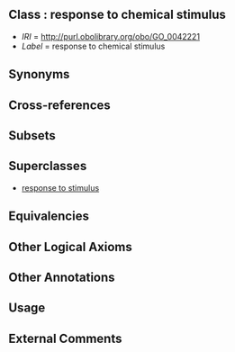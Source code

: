 
## Class : response to chemical stimulus

 * *IRI* = http://purl.obolibrary.org/obo/GO_0042221
 * *Label* = response to chemical stimulus

## Synonyms


## Cross-references


## Subsets


## Superclasses

 * [response to stimulus](../../GO/96/GO_0050896.md)

## Equivalencies


## Other Logical Axioms


## Other Annotations


## Usage


## External Comments

